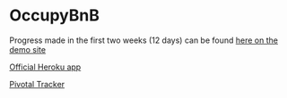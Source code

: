 # OccupyBnB

Progress made in the first two weeks (12 days) can be found [here on the demo site](https://occupybnb-demo.herokuapp.com)

[Official Heroku app](https://occupybnb.herokuapp.com/)

[Pivotal Tracker](https://www.pivotaltracker.com/n/projects/1786423)
